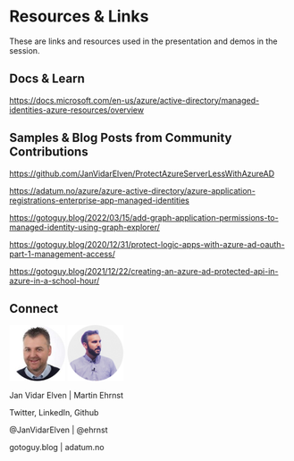 # Resources & Links

These are links and resources used in the presentation and demos in the session. 

## Docs & Learn

https://docs.microsoft.com/en-us/azure/active-directory/managed-identities-azure-resources/overview

## Samples & Blog Posts from Community Contributions

https://github.com/JanVidarElven/ProtectAzureServerLessWithAzureAD

https://adatum.no/azure/azure-active-directory/azure-application-registrations-enterprise-app-managed-identities

https://gotoguy.blog/2022/03/15/add-graph-application-permissions-to-managed-identity-using-graph-explorer/ 

https://gotoguy.blog/2020/12/31/protect-logic-apps-with-azure-ad-oauth-part-1-management-access/ 

https://gotoguy.blog/2021/12/22/creating-an-azure-ad-protected-api-in-azure-in-a-school-hour/ 

## Connect

<img src="janvidar.jpg" width="100" height="100">
<img src="martin.png" width="100" height="100">

[janvidar]: janvidar.jpg "Jan Vidar Elven"
[martin]: martin.png "Martin Ehrnst"

Jan Vidar Elven | Martin Ehrnst

Twitter, LinkedIn, Github

@JanVidarElven  | @ehrnst

gotoguy.blog | adatum.no